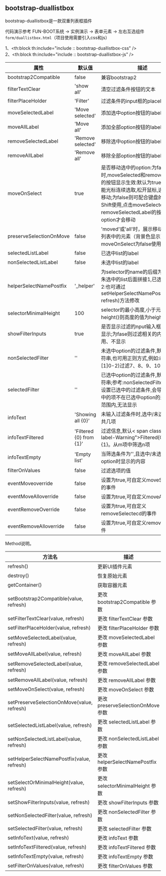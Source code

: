 ## bootstrap-duallistbox

bootstrap-duallistbox是一款双重列表框插件

代码演示参考 FUN-BOOT系统 → 实例演示 → 表单元素 → 左右互选组件 `form/duallistbox.html`（项目使用需要引入css和js）

1、<th:block th:include="include :: bootstrap-duallistbox-css" />  
2、<th:block th:include="include :: bootstrap-duallistbox-js" />

| 属性                      | 默认值                     | 描述                                                                                                                                                                           |
| ----------------------- | ----------------------- | ---------------------------------------------------------------------------------------------------------------------------------------------------------------------------- |
| bootstrap2Compatible    | false                   | 兼容bootstrap2                                                                                                                                                                 |
| filterTextClear         | 'show all'              | 清空过滤条件按钮的文本                                                                                                                                                                  |
| filterPlaceHolder       | 'Filter'                | 过滤条件的input框的placeholder                                                                                                                                                      |
| moveSelectedLabel       | 'Move selected'         | 添加选中option按钮的label                                                                                                                                                           |
| moveAllLabel            | 'Move all'              | 添加全部option按钮的label                                                                                                                                                           |
| removeSelectedLabel     | 'Remove selected'       | 移除选中option按钮的label                                                                                                                                                           |
| removeAllLabel          | 'Remove all'            | 移除全部option按钮的label                                                                                                                                                           |
| moveOnSelect            | true                    | 是否移动选中的option:为false时,moveSelected和removeSelected的按钮显示生效:默认为true;为true只能光标连续选取,松开鼠标,选中的项会移动;为false则可配合键盘的Ctrl和Shift使用,点击moveSelectedLabel和removeSelectedLabel的按钮, option才会移动 |
| preserveSelectionOnMove | false                   | 'moved'或'all'时，展示移动到target列表中的元素（背景色显示）。配合moveOnSelect为false使用                                                                                                               |
| selectedListLabel       | false                   | 已选中list的label                                                                                                                                                                |
| nonSelectedListLabel    | false                   | 未选中list的label                                                                                                                                                                |
| helperSelectNamePostfix | '_helper'               | 为selector的name的后缀为_helper,朱选中的list后面拼接1,已选中的拼接2:也可通过 setHelperSelectNamePostfix(value, refresh)方法修改                                                                          |
| selectorMinimalHeight   | 100                     | selector的最小高度,小于元素的height()则高度的值为height()                                                                                                                                    |
| showFilterInputs        | true                    | 是否显示过滤的nput输入框,默认tue显示;为fase则过滤相关的内容不起作用、不显示                                                                                                                                 |
| nonSelectedFilter       | ''                      | 未选中option的过滤条件,默认为空字符串,也可用正则方式,例如:ion([7-9][1]0-2)过滤7、8、9、10、11、12                                                                                                           |
| selectedFilter          | ''                      | 已选中option的过滤条件,默认为空字符串;参考:nonSelectedFilter;-般不设置已选中的过滤条件,会导致某些选中的项不在已选中option的过滤条件范围内,无法显示                                                                                  |
| infoText                | 'Showing all {0}'       | 未输入过滤条件时,选中/未选中option共几项                                                                                                                                                     |
| infoTextFiltered        | 'Filtered {0} from {1}' | 过滤信息,默认< span class="label label-Warning">Filtered{0} from {1}。从m项中筛选n项                                                                                                      |
| infoTextEmpty           | 'Empty list'            | 当筛选条件为'',且选中/未选中列表无option时显示的内容                                                                                                                                              |
| filterOnValues          | false                   | 过滤选项的值                                                                                                                                                                       |
| eventMoveoverride       | false                   | 设置为true,可自定义moveSelected的事件                                                                                                                                                  |
| eventMoveAlloverride    | false                   | 设置为true,可自定义moveAll的事件                                                                                                                                                       |
| eventRemoveOverride     | false                   | 设置为true,可自定义removeSelectecd的事件                                                                                                                                               |
| eventRemoveAlloverride  | false                   | 设置为true,可自定义removeAll的事件                                                                                                                                                     |

Method说明。

| 方法名                                        | 描述                            |
| ------------------------------------------ | ----------------------------- |
| refresh()                                  | 更新UI插件元素                      |
| destroy()                                  | 恢复原始元素                        |
| getContainer()                             | 获取容器元素                        |
| setBootstrap2Compatible(value, refresh)    | 更改 bootstrap2Compatible 参数    |
| setFilterTextClear(value, refresh)         | 更改 filterTextClear 参数         |
| setFilterPlaceHolder(value, refresh)       | 更改 filterPlaceHolder 参数       |
| setMoveSelectedLabel(value, refresh)       | 更改 moveSelectedLabel 参数       |
| setMoveAllLabel(value, refresh)            | 更改 moveAllLabel 参数            |
| setRemoveSelectedLabel(value, refresh)     | 更改 removeSelectedLabel 参数     |
| setRemoveAllLabel(value, refresh)          | 更改 removeAllLabel 参数          |
| setMoveOnSelect(value, refresh)            | 更改 moveOnSelect 参数            |
| setPreserveSelectionOnMove(value, refresh) | 更改 preserveSelectionOnMove 参数 |
| setSelectedListLabel(value, refresh)       | 更改 selectedListLabel 参数       |
| setNonSelectedListLabel(value, refresh)    | 更改 nonSelectedListLabel 参数    |
| setHelperSelectNamePostfix(value, refresh) | 更改 helperSelectNamePostfix 参数 |
| setSelectOrMinimalHeight(value, refresh)   | 更改 selectorMinimalHeight 参数   |
| setShowFilterInputs(value, refresh)        | 更改 showFilterInputs 参数        |
| setNonSelectedFilter(value, refresh)       | 更改 nonSelectedFilter 参数       |
| setSelectedFilter(value, refresh)          | 更改 selectedFilter 参数          |
| setInfoText(value, refresh)                | 更改 infoText 参数                |
| setInfoTextFiltered(value, refresh)        | 更改 infoTextFiltered 参数        |
| setInfoTextEmpty(value, refresh)           | 更改 infoTextEmpty 参数           |
| setFilterOnValues(value, refresh)          | 更改 filterOnValues 参数          |
